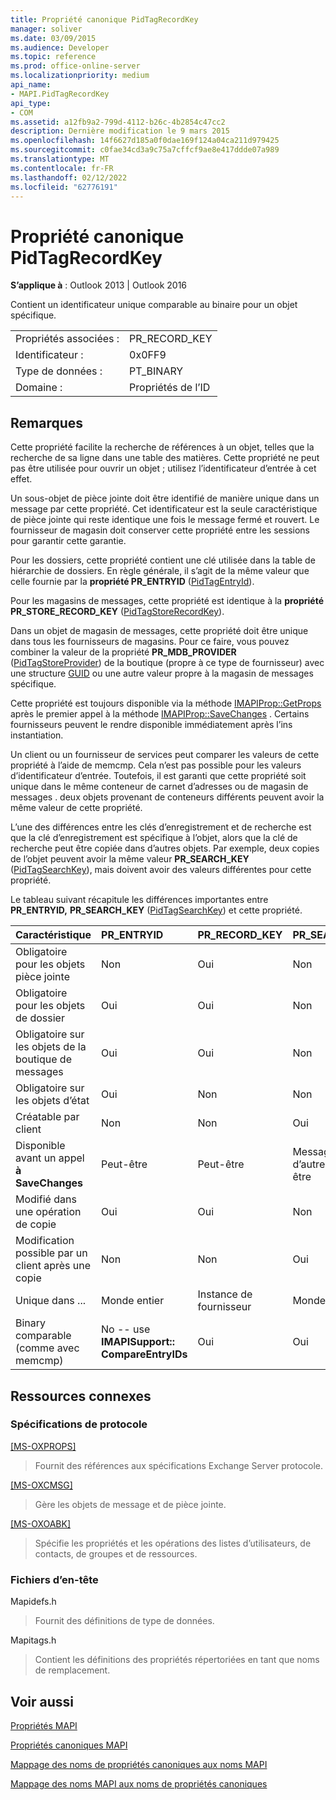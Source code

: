 ```yaml
---
title: Propriété canonique PidTagRecordKey
manager: soliver
ms.date: 03/09/2015
ms.audience: Developer
ms.topic: reference
ms.prod: office-online-server
ms.localizationpriority: medium
api_name:
- MAPI.PidTagRecordKey
api_type:
- COM
ms.assetid: a12fb9a2-799d-4112-b26c-4b2854c47cc2
description: Dernière modification le 9 mars 2015
ms.openlocfilehash: 14f6627d185a0f0dae169f124a04ca211d979425
ms.sourcegitcommit: c0fae34cd3a9c75a7cffcf9ae8e417ddde07a989
ms.translationtype: MT
ms.contentlocale: fr-FR
ms.lasthandoff: 02/12/2022
ms.locfileid: "62776191"
---
```

# <a name="pidtagrecordkey-canonical-property"></a>Propriété canonique PidTagRecordKey

  
  
**S’applique à** : Outlook 2013 | Outlook 2016 
  
Contient un identificateur unique comparable au binaire pour un objet spécifique.
  
|||
|:-----|:-----|
|Propriétés associées :  <br/> |PR_RECORD_KEY  <br/> |
|Identificateur :  <br/> |0x0FF9  <br/> |
|Type de données :  <br/> |PT_BINARY  <br/> |
|Domaine :  <br/> |Propriétés de l’ID  <br/> |
   
## <a name="remarks"></a>Remarques

Cette propriété facilite la recherche de références à un objet, telles que la recherche de sa ligne dans une table des matières. Cette propriété ne peut pas être utilisée pour ouvrir un objet ; utilisez l’identificateur d’entrée à cet effet.
  
Un sous-objet de pièce jointe doit être identifié de manière unique dans un message par cette propriété. Cet identificateur est la seule caractéristique de pièce jointe qui reste identique une fois le message fermé et rouvert. Le fournisseur de magasin doit conserver cette propriété entre les sessions pour garantir cette garantie.
  
Pour les dossiers, cette propriété contient une clé utilisée dans la table de hiérarchie de dossiers. En règle générale, il s’agit de la même valeur que celle fournie par la **propriété PR_ENTRYID** ([PidTagEntryId](pidtagentryid-canonical-property.md)).
  
Pour les magasins de messages, cette propriété est identique à la **propriété PR_STORE_RECORD_KEY** ([PidTagStoreRecordKey](pidtagstorerecordkey-canonical-property.md)).
  
Dans un objet de magasin de messages, cette propriété doit être unique dans tous les fournisseurs de magasins. Pour ce faire, vous pouvez combiner la valeur de la propriété **PR_MDB_PROVIDER** ([PidTagStoreProvider](pidtagstoreprovider-canonical-property.md)) de la boutique (propre à ce type de fournisseur) avec une structure [GUID](guid.md) ou une autre valeur propre à la magasin de messages spécifique. 
  
Cette propriété est toujours disponible via la méthode [IMAPIProp::GetProps](imapiprop-getprops.md) après le premier appel à la méthode [IMAPIProp::SaveChanges](imapiprop-savechanges.md) . Certains fournisseurs peuvent le rendre disponible immédiatement après l’ins instantiation. 
  
Un client ou un fournisseur de services peut comparer les valeurs de cette propriété à l’aide de memcmp. Cela n’est pas possible pour les valeurs d’identificateur d’entrée. Toutefois, il est garanti que cette propriété soit unique dans le même conteneur de carnet d’adresses ou de magasin de messages . deux objets provenant de conteneurs différents peuvent avoir la même valeur de cette propriété.
  
L’une des différences entre les clés d’enregistrement et de recherche est que la clé d’enregistrement est spécifique à l’objet, alors que la clé de recherche peut être copiée dans d’autres objets. Par exemple, deux copies de l’objet peuvent avoir la même valeur **PR_SEARCH_KEY** ([PidTagSearchKey](pidtagsearchkey-canonical-property.md)), mais doivent avoir des valeurs différentes pour cette propriété.
  
Le tableau suivant récapitule les différences importantes entre **PR_ENTRYID,** **PR_SEARCH_KEY** ([PidTagSearchKey](pidtagsearchkey-canonical-property.md)) et cette propriété. 
  
|**Caractéristique**|**PR_ENTRYID**|**PR_RECORD_KEY**|**PR_SEARCH_KEY**|
|:-----|:-----|:-----|:-----|
|Obligatoire pour les objets pièce jointe  <br/> |Non  <br/> |Oui  <br/> |Non  <br/> |
|Obligatoire pour les objets de dossier  <br/> |Oui  <br/> |Oui  <br/> |Non  <br/> |
|Obligatoire sur les objets de la boutique de messages  <br/> |Oui  <br/> |Oui  <br/> |Non  <br/> |
|Obligatoire sur les objets d’état  <br/> |Oui  <br/> |Non  <br/> |Non  <br/> |
|Créatable par client  <br/> |Non  <br/> |Non  <br/> |Oui  <br/> |
|Disponible avant un appel **à SaveChanges** <br/> |Peut-être  <br/> |Peut-être  <br/> |Messages Oui, d’autres, peut-être  <br/> |
|Modifié dans une opération de copie  <br/> |Oui  <br/> |Oui  <br/> |Non  <br/> |
|Modification possible par un client après une copie  <br/> |Non  <br/> |Non  <br/> |Oui  <br/> |
|Unique dans ... |Monde entier  <br/> |Instance de fournisseur  <br/> |Monde entier  <br/> |
|Binary comparable (comme avec memcmp)  <br/> |No -- use **IMAPISupport:: CompareEntryIDs** <br/> |Oui  <br/> |Oui  <br/> |
   
## <a name="related-resources"></a>Ressources connexes

### <a name="protocol-specifications"></a>Spécifications de protocole

[[MS-OXPROPS]](https://msdn.microsoft.com/library/f6ab1613-aefe-447d-a49c-18217230b148%28Office.15%29.aspx)
  
> Fournit des références aux spécifications Exchange Server protocole.
    
[[MS-OXCMSG]](https://msdn.microsoft.com/library/7fd7ec40-deec-4c06-9493-1bc06b349682%28Office.15%29.aspx)
  
> Gère les objets de message et de pièce jointe.
    
[[MS-OXOABK]](https://msdn.microsoft.com/library/f4cf9b4c-9232-4506-9e71-2270de217614%28Office.15%29.aspx)
  
> Spécifie les propriétés et les opérations des listes d’utilisateurs, de contacts, de groupes et de ressources.
    
### <a name="header-files"></a>Fichiers d’en-tête

Mapidefs.h
  
> Fournit des définitions de type de données.
    
Mapitags.h
  
> Contient les définitions des propriétés répertoriées en tant que noms de remplacement.
    
## <a name="see-also"></a>Voir aussi



[Propriétés MAPI](mapi-properties.md)
  
[Propriétés canoniques MAPI](mapi-canonical-properties.md)
  
[Mappage des noms de propriétés canoniques aux noms MAPI](mapping-canonical-property-names-to-mapi-names.md)
  
[Mappage des noms MAPI aux noms de propriétés canoniques](mapping-mapi-names-to-canonical-property-names.md)

